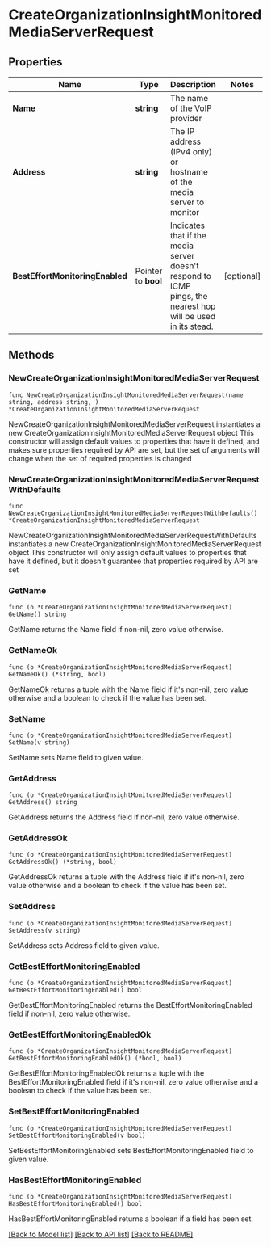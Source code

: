 # CreateOrganizationInsightMonitoredMediaServerRequest

## Properties

Name | Type | Description | Notes
------------ | ------------- | ------------- | -------------
**Name** | **string** | The name of the VoIP provider | 
**Address** | **string** | The IP address (IPv4 only) or hostname of the media server to monitor | 
**BestEffortMonitoringEnabled** | Pointer to **bool** | Indicates that if the media server doesn&#39;t respond to ICMP pings, the nearest hop will be used in its stead. | [optional] 

## Methods

### NewCreateOrganizationInsightMonitoredMediaServerRequest

`func NewCreateOrganizationInsightMonitoredMediaServerRequest(name string, address string, ) *CreateOrganizationInsightMonitoredMediaServerRequest`

NewCreateOrganizationInsightMonitoredMediaServerRequest instantiates a new CreateOrganizationInsightMonitoredMediaServerRequest object
This constructor will assign default values to properties that have it defined,
and makes sure properties required by API are set, but the set of arguments
will change when the set of required properties is changed

### NewCreateOrganizationInsightMonitoredMediaServerRequestWithDefaults

`func NewCreateOrganizationInsightMonitoredMediaServerRequestWithDefaults() *CreateOrganizationInsightMonitoredMediaServerRequest`

NewCreateOrganizationInsightMonitoredMediaServerRequestWithDefaults instantiates a new CreateOrganizationInsightMonitoredMediaServerRequest object
This constructor will only assign default values to properties that have it defined,
but it doesn't guarantee that properties required by API are set

### GetName

`func (o *CreateOrganizationInsightMonitoredMediaServerRequest) GetName() string`

GetName returns the Name field if non-nil, zero value otherwise.

### GetNameOk

`func (o *CreateOrganizationInsightMonitoredMediaServerRequest) GetNameOk() (*string, bool)`

GetNameOk returns a tuple with the Name field if it's non-nil, zero value otherwise
and a boolean to check if the value has been set.

### SetName

`func (o *CreateOrganizationInsightMonitoredMediaServerRequest) SetName(v string)`

SetName sets Name field to given value.


### GetAddress

`func (o *CreateOrganizationInsightMonitoredMediaServerRequest) GetAddress() string`

GetAddress returns the Address field if non-nil, zero value otherwise.

### GetAddressOk

`func (o *CreateOrganizationInsightMonitoredMediaServerRequest) GetAddressOk() (*string, bool)`

GetAddressOk returns a tuple with the Address field if it's non-nil, zero value otherwise
and a boolean to check if the value has been set.

### SetAddress

`func (o *CreateOrganizationInsightMonitoredMediaServerRequest) SetAddress(v string)`

SetAddress sets Address field to given value.


### GetBestEffortMonitoringEnabled

`func (o *CreateOrganizationInsightMonitoredMediaServerRequest) GetBestEffortMonitoringEnabled() bool`

GetBestEffortMonitoringEnabled returns the BestEffortMonitoringEnabled field if non-nil, zero value otherwise.

### GetBestEffortMonitoringEnabledOk

`func (o *CreateOrganizationInsightMonitoredMediaServerRequest) GetBestEffortMonitoringEnabledOk() (*bool, bool)`

GetBestEffortMonitoringEnabledOk returns a tuple with the BestEffortMonitoringEnabled field if it's non-nil, zero value otherwise
and a boolean to check if the value has been set.

### SetBestEffortMonitoringEnabled

`func (o *CreateOrganizationInsightMonitoredMediaServerRequest) SetBestEffortMonitoringEnabled(v bool)`

SetBestEffortMonitoringEnabled sets BestEffortMonitoringEnabled field to given value.

### HasBestEffortMonitoringEnabled

`func (o *CreateOrganizationInsightMonitoredMediaServerRequest) HasBestEffortMonitoringEnabled() bool`

HasBestEffortMonitoringEnabled returns a boolean if a field has been set.


[[Back to Model list]](../README.md#documentation-for-models) [[Back to API list]](../README.md#documentation-for-api-endpoints) [[Back to README]](../README.md)


